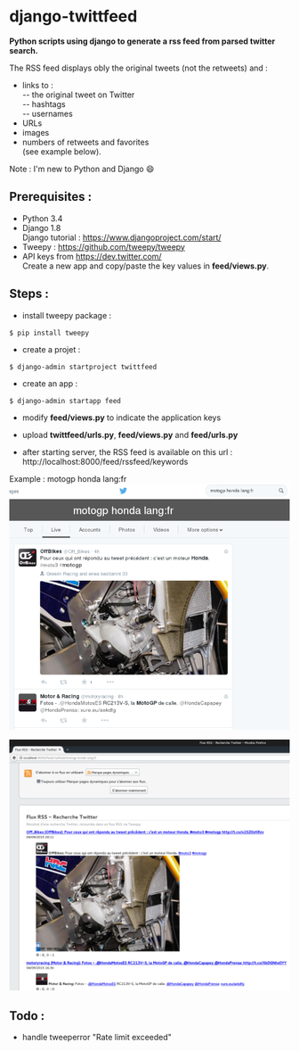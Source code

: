 # django-twittfeed
**Python scripts using django to generate a rss feed from parsed twitter search.**  
  
The RSS feed displays obly the original tweets (not the retweets) and :
- links to :  
-- the original tweet on Twitter  
-- hashtags  
-- usernames  
- URLs 
- images
- numbers of retweets and favorites  
(see example below).  

Note : I'm new to Python and Django :smile:  
  
  
## **Prerequisites :**
- Python 3.4
- Django 1.8  
Django tutorial : https://www.djangoproject.com/start/
- Tweepy : https://github.com/tweepy/tweepy
- API keys from https://dev.twitter.com/  
Create a new app and copy/paste the key values in **feed/views.py**.

## **Steps :**
- install tweepy package :
```
$ pip install tweepy
```

- create a projet :
```
$ django-admin startproject twittfeed
```

- create an app :
```
$ django-admin startapp feed
```

- modify **feed/views.py** to indicate the application keys

- upload **twittfeed/urls.py**, **feed/views.py** and **feed/urls.py**

- after starting server, the RSS feed is available on this url :  
http://localhost:8000/feed/rssfeed/keywords

Example : motogp honda lang:fr   
![Twitter search](https://raw.githubusercontent.com/SamR1/django-twittfeed/master/images/twitter.png)  

![RSS Feed](https://raw.githubusercontent.com/SamR1/django-twittfeed/master/images/RSSFeed.png)  


## **Todo :**
- handle tweeperror "Rate limit exceeded"
